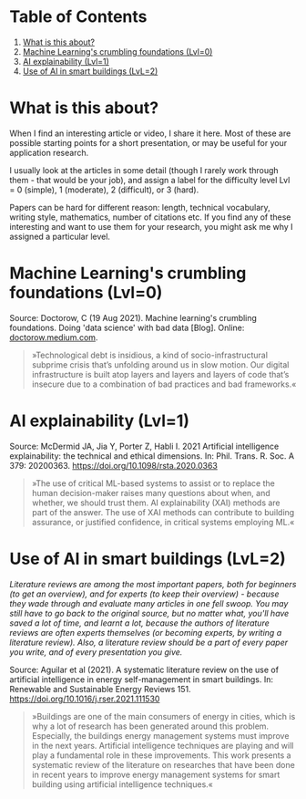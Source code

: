 
# Table of Contents

1.  [What is this about?](#org053ebc2)
2.  [Machine Learning's crumbling foundations (Lvl=0)](#org04b88c8)
3.  [AI explainability (Lvl=1)](#org3401439)
4.  [Use of AI in smart buildings (LvL=2)](#org982e085)


<a id="org053ebc2"></a>

# What is this about?

When I find an interesting article or video, I share it here. Most
of these are possible starting points for a short presentation, or
may be useful for your application research.

I usually look at the articles in some detail (though I rarely work
through them - that would be your job), and assign a label for the
difficulty level Lvl = 0 (simple), 1 (moderate), 2 (difficult), or 3
(hard).

Papers can be hard for different reason: length, technical
vocabulary, writing style, mathematics, number of citations etc. If
you find any of these interesting and want to use them for your
research, you might ask me why I assigned a particular level.


<a id="org04b88c8"></a>

# Machine Learning's crumbling foundations (Lvl=0)

Source: Doctorow, C (19 Aug 2021). Machine learning's crumbling
foundations. Doing 'data science' with bad data [Blog]. Online:
[doctorow.medium.com](https://doctorow.medium.com/machine-learnings-crumbling-foundations-bd11efa22b0).

> »Technological debt is insidious, a kind of socio-infrastructural
> subprime crisis that’s unfolding around us in slow motion. Our digital
> infrastructure is built atop layers and layers and layers of code
> that’s insecure due to a combination of bad practices and bad
> frameworks.«


<a id="org3401439"></a>

# AI explainability (Lvl=1)

Source: McDermid JA, Jia Y, Porter Z, Habli I. 2021 Artificial
intelligence explainability: the technical and ethical
dimensions. In: Phil. Trans. R. Soc. A 379: 20200363.
<https://doi.org/10.1098/rsta.2020.0363>

> »The use of critical ML-based systems to assist or to replace the human decision-maker raises many
> questions about when, and whether, we should trust them. AI explainability (XAI) methods are
> part of the answer. The use of XAI methods can contribute to building assurance, or justified
> confidence, in critical systems employing ML.«


<a id="org982e085"></a>

# Use of AI in smart buildings (LvL=2)

*Literature reviews are among the most important papers, both for beginners (to get an overview), and for experts (to keep their overview) - because they wade through and evaluate many articles in one fell swoop. You may still have to go back to the original source, but no matter what, you'll have saved a lot of time, and learnt a lot, because the authors of literature reviews are often experts themselves (or becoming experts, by writing a literature review). Also, a literature review should be a part of every paper you write, and of every presentation you give.*

Source: Aguilar et al (2021). A systematic literature review on the
use of artificial intelligence in energy self-management in smart
buildings. In: Renewable and Sustainable Energy
Reviews 151. <https://doi.org/10.1016/j.rser.2021.111530>

> »Buildings are one of the main consumers of energy in cities, which
> is why a lot of research has been generated around this
> problem. Especially, the buildings energy management systems must
> improve in the next years. Artificial intelligence techniques are
> playing and will play a fundamental role in these
> improvements. This work presents a systematic review of the
> literature on researches that have been done in recent years to
> improve energy management systems for smart building using
> artificial intelligence techniques.«

